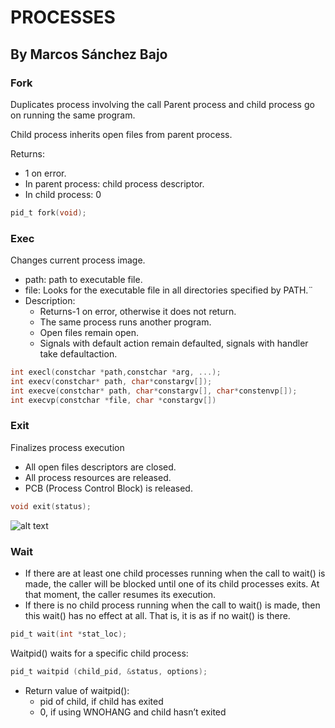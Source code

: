 # PROCESSES 
## By Marcos Sánchez Bajo

### **Fork**
Duplicates process involving the call
Parent process and child process go on running the same program.

Child process inherits open files from parent process.

Returns:
* 1 on error.
* In parent process: child process descriptor.
* In child process: 0
 
```c
pid_t fork(void);
```
### **Exec**
Changes current process image.
* path: path to executable file.
* file: Looks for the executable file in all directories specified by PATH.̈
* Description:
  * Returns-1 on error, otherwise it does not return.
  * The same process runs another program.
  * Open files remain open.
  * Signals with default action remain defaulted, signals with handler take defaultaction.
```c
int execl(constchar *path,constchar *arg, ...);
int execv(constchar* path, char*constargv[]);
int execve(constchar* path, char*constargv[], char*constenvp[]);
int execvp(constchar *file, char *constargv[])
```

### **Exit**
Finalizes process execution
* All open files descriptors are closed.
* All process resources are released.
* PCB (Process Control Block) is released.
```c
void exit(status);
```
![alt text](https://media.geeksforgeeks.org/wp-content/uploads/Wait_system_call_in_c.jpg "Process lifecycle")

### **Wait**
* If there are at least one child processes running when the call to wait() is made, the caller will be blocked until one of its child processes exits. At that moment, the caller resumes its execution.
* If there is no child process running when the call to wait() is made, then this wait() has no effect at all. That is, it is as if no wait() is there. 

```c
pid_t wait(int *stat_loc); 
```

Waitpid() waits for a specific child process: 
```c 
pid_t waitpid (child_pid, &status, options);
```
* Return value of waitpid():
  * pid of child, if child has exited
  * 0, if using WNOHANG and child hasn’t exited
